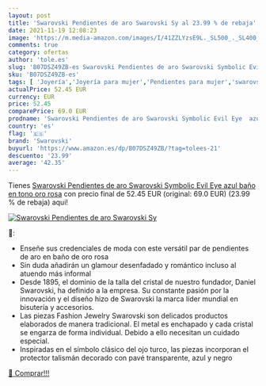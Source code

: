 ```yaml
---
layout: post
title: 'Swarovski Pendientes de aro Swarovski Sy al 23.99 % de rebaja'
date: 2021-11-19 12:08:23
image: 'https://m.media-amazon.com/images/I/41ZZLYzsE9L._SL500_._SL400_.jpg'
comments: true
category: ofertas
author: 'tole.es'
slug: 'B07DSZ49ZB-es Swarovski Pendientes de aro Swarovski Symbolic Evil Eye...'
sku: 'B07DSZ49ZB-es'
tags: [ 'Joyería','Joyería para mujer','Pendientes para mujer','swarovski', ]
actualPrice: 52.45 EUR
currency: EUR
price: 52.45
comparePrice: 69.0 EUR
prodname: 'Swarovski Pendientes de aro Swarovski Symbolic Evil Eye  azul  baño en tono oro rosa'
country: 'es'
flag: '🇪🇸'
brand: 'Swarovski'
buyurl: 'https://www.amazon.es/dp/B07DSZ49ZB/?tag=tolees-21'
descuento: '23.99'
average: '42.35'
---
```


Tienes [Swarovski Pendientes de aro Swarovski Symbolic Evil Eye  azul  baño en tono oro rosa](https://www.amazon.es/dp/B07DSZ49ZB/?tag=tolees-21) con precio final de  52.45 EUR (original: 69.0 EUR) (23.99 %  de rebaja) aqui!

[![Swarovski Pendientes de aro Swarovski Sy](https://m.media-amazon.com/images/I/41ZZLYzsE9L._SL500_._SL400_.jpg)](https://www.amazon.es/dp/B07DSZ49ZB/?tag=tolees-21)

🔎:

- Enseñe sus credenciales de moda con este versátil par de pendientes de aro en baño de oro rosa
- Sin duda añadirán un glamour desenfadado y romántico incluso al atuendo más informal
- Desde 1895, el dominio de la talla del cristal de nuestro fundador, Daniel Swarovski, ha definido a la empresa. Su constante pasión por la innovación y el diseño hizo de Swarovski la marca líder mundial en bisutería y accesorios.
- Las piezas Fashion Jewelry Swarovski son delicados productos elaborados de manera tradicional. El metal es enchapado y cada cristal se engarza de forma individual. Debido a ello necesitan un cuidado especial.
- Inspiradas en el símbolo clásico del ojo turco, las piezas incorporan el protector talismán decorado con pavé transparente, azul y negro

[🛒 Comprar!!!](https://www.amazon.es/dp/B07DSZ49ZB/?tag=tolees-21)
